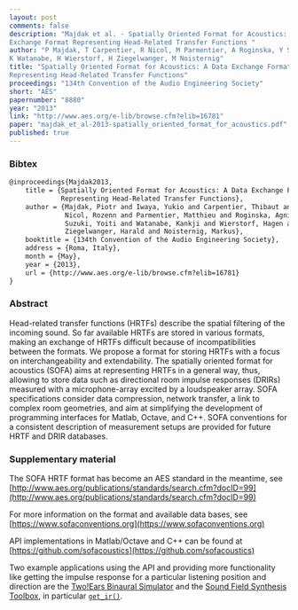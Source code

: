 ```yaml
---
layout: post
comments: false
description: "Majdak et al. - Spatially Oriented Format for Acoustics: A Data
Exchange Format Representing Head-Related Transfer Functions "
author: "P Majdak, T Carpentier, R Nicol, M Parmentier, A Roginska, Y Suzuki,
K Watanabe, H Wierstorf, H Ziegelwanger, M Noisternig"
title: "Spatially Oriented Format for Acoustics: A Data Exchange Format
Representing Head-Related Transfer Functions"
proceedings: "134th Convention of the Audio Engineering Society"
short: "AES"
papernumber: "8880"
year: "2013"
link: "http://www.aes.org/e-lib/browse.cfm?elib=16781"
paper: "majdak_et_al-2013-spatially_oriented_format_for_acoustics.pdf"
published: true
---
```


### Bibtex

```latex
@inproceedings{Majdak2013,
    title = {Spatially Oriented Format for Acoustics: A Data Exchange Format
             Representing Head-Related Transfer Functions},
    author = {Majdak, Piotr and Iwaya, Yukio and Carpentier, Thibaut and
              Nicol, Rozenn and Parmentier, Matthieu and Roginska, Agnieszka and
              Suzuki, Yoiti and Watanabe, Kankji and Wierstorf, Hagen and
              Ziegelwanger, Harald and Noisternig, Markus},
    booktitle = {134th Convention of the Audio Engineering Society},
    address = {Roma, Italy},
    month = {May},
    year = {2013},
    url = {http://www.aes.org/e-lib/browse.cfm?elib=16781}
}
```

### Abstract

Head-related transfer functions (HRTFs) describe the spatial filtering of the
incoming sound. So far available HRTFs are stored in various formats, making an
exchange of HRTFs difficult because of incompatibilities between the formats. We
propose a format for storing HRTFs with a focus on interchangeability and
extendability. The spatially oriented format for acoustics (SOFA) aims at
representing HRTFs in a general way, thus, allowing to store data such as
directional room impulse responses (DRIRs) measured with a microphone-array
excited by a loudspeaker array. SOFA specifications consider data compression,
network transfer, a link to complex room geometries, and aim at simplifying the
development of programming interfaces for Matlab, Octave, and C++. SOFA
conventions for a consistent description of measurement setups are provided for
future HRTF and DRIR databases.

### Supplementary material

The SOFA HRTF format has become an AES standard in the meantime, see
[http://www.aes.org/publications/standards/search.cfm?docID=99](http://www.aes.org/publications/standards/search.cfm?docID=99)

For more information on the format and available data bases, see
[https://www.sofaconventions.org](https://www.sofaconventions.org)

API implementations in Matlab/Octave and C++ can be found at
[https://github.com/sofacoustics](https://github.com/sofacoustics)

Two example applications using the API and providing more functionality like
getting the impulse response for a particular listening position and direction
are the [Two!Ears Binaural Simulator](https://github.com/TWOEARS/binaural-simulator)
and the [Sound Field Synthesis Toolbox](https://github.com/sfstoolbox/sfs), in
particular
[`get_ir()`](https://github.com/sfstoolbox/sfs/blob/master/SFS_ir/get_ir.m).

